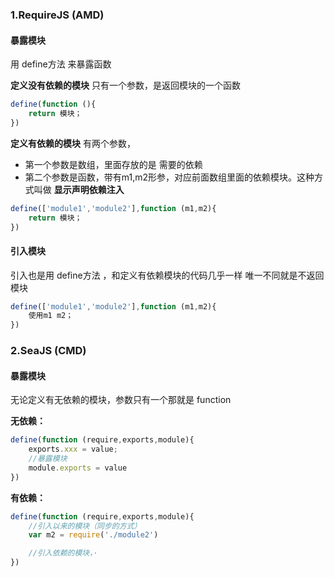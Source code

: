 ### 1.RequireJS (AMD)

#### 暴露模块
用 define方法 来暴露函数

**定义没有依赖的模块**
只有一个参数，是返回模块的一个函数
```javascript
define(function (){
    return 模块；
})
```

**定义有依赖的模块**
有两个参数，
- 第一个参数是数组，里面存放的是 需要的依赖
- 第二个参数是函数，带有m1,m2形参，对应前面数组里面的依赖模块。这种方式叫做  **显示声明依赖注入**
  
```javascript
define(['module1','module2'],function (m1,m2){
    return 模块；
})
```
#### 引入模块

引入也是用 define方法 ，和定义有依赖模块的代码几乎一样
唯一不同就是不返回模块

```javascript
define(['module1','module2'],function (m1,m2){
    使用m1 m2；
})
```
### 2.SeaJS  (CMD)

#### 暴露模块

无论定义有无依赖的模块，参数只有一个那就是 function

**无依赖：**
```javascript
define(function (require,exports,module){
    exports.xxx = value;
    //暴露模块
    module.exports = value
})
```
**有依赖：**
```javascript
define(function (require,exports,module){
    //引入以来的模块（同步的方式）
    var m2 = require('./module2')

    //引入依赖的模块，·
})
```